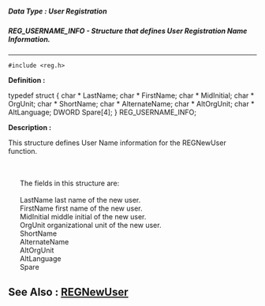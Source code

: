 ##### Data Type : User Registration
##### REG_USERNAME_INFO - Structure that defines User Registration Name Information.
---
```
#include <reg.h>
```

**Definition :**

typedef struct {
   char * LastName;
   char * FirstName;
   char * MidInitial;
   char * OrgUnit;
   char * ShortName;
   char * AlternateName;
   char * AltOrgUnit;
   char * AltLanguage;
   DWORD  Spare[4];
} REG_USERNAME_INFO;

**Description :**

This structure defines User Name information for the REGNewUser function.
<ul><br>
<br>
The fields in this structure are:<br>
<br>
LastName		last name of the new user.<br>
FirstName		first name of the new user.<br>
MidInitial		middle initial of the new user.<br>
OrgUnit		organizational unit of the new user.<br>
ShortName		<br>
AlternateName<br>
AltOrgUnit<br>
AltLanguage<br>
Spare</ul>



**See Also :**
[REGNewUser](/domino-c-api-docs/reference/Func/REGNewUser)
---

